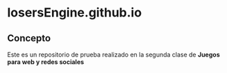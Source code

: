 # losersEngine.github.io

## Concepto

Este es un repositorio de prueba realizado en la segunda clase de **Juegos para web y redes sociales**

